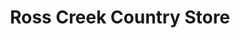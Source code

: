 ---
title: "Ross Creek Country Store"
url: /magna-bay/ross-creek-country-store/
shop: convenience
---